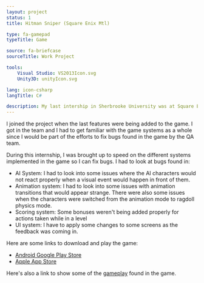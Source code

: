 ```yaml
---
layout: project
status: 1
title: Hitman Sniper (Square Enix Mtl)

type: fa-gamepad
typeTitle: Game

source: fa-briefcase
sourceTitle: Work Project

tools:
    Visual Studio: VS2013Icon.svg
    Unity3D: unityIcon.svg

lang: icon-csharp
langTitle: C#

description: My last intership in Sherbrooke University was at Square Enix Montreal. This is the project I had the chance to work on in the summer of 2014.
---
```


I joined the project when the last features were being added to the game. I got in the team and I had to get familiar with the game systems as a whole since I would be part of the efforts to fix bugs found in the game by the QA team.

During this internship, I was brought up to speed on the different systems implemented in the game so I can fix bugs. I had to look at bugs found in:

- AI System: I had to look into some issues where the AI characters would not react properly when a visual event would happen in front of them.
- Animation system: I had to look into some issues with animation transitions that would appear strange. There were also some issues when the characters were switched from the animation mode to ragdoll physics mode.
- Scoring system: Some bonuses weren't being added properly for actions taken while in a level
- UI system: I have to apply some changes to some screens as the feedback was coming in.

Here are some links to download and play the game:

- [Android Google Play Store](https://play.google.com/store/apps/details?id=com.squareenixmontreal.hitmansniperandroid&hl=en_CA&gl=US)
- [Apple App Store](https://apps.apple.com/us/app/hitman-sniper/id904278510)

Here's also a link to show some of the [gameplay](https://www.youtube.com/watch?v=bByaDGi7SlI) found in the game.
